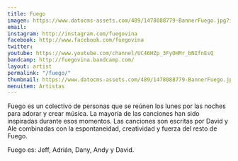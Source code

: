 ```yaml
---
title: Fuego
imagen: https://www.datocms-assets.com/489/1478088779-BannerFuego.jpg?ixlib=rb-1.1.0&ch=DPR%2CWidth&auto=compress%2Cformat
email: 
instagram: http://instagram.com/fuegovina
facebook: http://www.facebook.com/fuegovina
twitter: 
youtube: https://www.youtube.com/channel/UC46HZp_3FyOHMr_bNIfnEsQ
bandcamp: http://fuegovina.bandcamp.com/
layout: artist
permalink: "/fuego/"
thumbnail: https://www.datocms-assets.com/489/1478088779-BannerFuego.jpg?ixlib=rb-1.1.0&ch=DPR%2CWidth&auto=compress%2Cformat&w=370
menuitem: Artistas
---
```


<p><span>Fuego es un colectivo de personas que se reúnen los lunes por las noches para adorar y crear música. La mayoría de las canciones han sido inspiradas durante esos momentos. Las canciones son escritas por David y Ale combinadas con la espontaneidad, creatividad y fuerza del resto de Fuego. </span></p><p>Fuego es: Jeff, Adrián, Dany, Andy y David.</p>